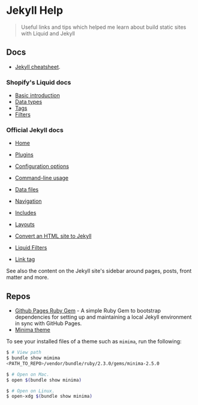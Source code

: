 # Jekyll Help
> Useful links and tips which helped me learn about build static sites with Liquid and Jekyll


## Docs

- [Jekyll cheatsheet](https://learn.cloudcannon.com/jekyll-cheat-sheet/).


### Shopify's Liquid docs

- [Basic introduction](https://shopify.github.io/liquid/basics/introduction/)
- [Data types](https://help.shopify.com/en/themes/liquid/basics/types)
- [Tags](https://help.shopify.com/en/themes/liquid/tags)
- [Filters](https://help.shopify.com/en/themes/liquid/filters)


### Official Jekyll docs

- [Home](https://jekyllrb.com)
- [Plugins](https://jekyllrb.com/docs/plugins/)
- [Configuration options](https://jekyllrb.com/docs/configuration/options/)
- [Command-line usage](https://jekyllrb.com/docs/usage/)

- [Data files](https://jekyllrb.com/docs/datafiles/)
- [Navigation](https://jekyllrb.com/tutorials/navigation/)
- [Includes](https://jekyllrb.com/docs/includes/)
- [Layouts](https://jekyllrb.com/docs/layouts/)


- [Convert an HTML site to Jekyll](https://jekyllrb.com/tutorials/convert-site-to-jekyll/)
- [Liquid Filters](https://jekyllrb.com/docs/liquid/filters/)
- [Link tag](https://jekyllrb.com/docs/liquid/tags/#links)

See also the content on the Jekyll site's sidebar around pages, posts, front matter and more.


## Repos

- [Github Pages Ruby Gem](https://github.com/github/pages-gem) - A simple Ruby Gem to bootstrap dependencies for setting up and maintaining a local Jekyll environment in sync with GitHub Pages.
- [Minima theme](https://github.com/jekyll/minima)

To see your installed files of a theme such as `mimima`, run the following:

```bash
$ # View path
$ bundle show mimima
<PATH_TO_REPO>/vendor/bundle/ruby/2.3.0/gems/minima-2.5.0

$ # Open on Mac.
$ open $(bundle show minima)

$ # Open on Linux.
$ open-xdg $(bundle show minima)
```
